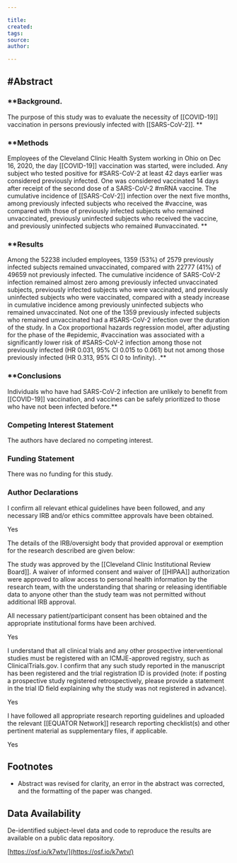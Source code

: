 ```yaml
---

title:
created:
tags:
source:
author:

---
```

## #Abstract

### **Background. 
The purpose of this study was to evaluate the necessity of [[COVID-19]] vaccination in persons previously infected with [[SARS-CoV-2]]. **

### **Methods 
Employees of the Cleveland Clinic Health System working in Ohio on Dec 16, 2020, the day [[COVID-19]] vaccination was started, were included. Any subject who tested positive for #SARS-CoV-2 at least 42 days earlier was considered previously infected. One was considered vaccinated 14 days after receipt of the second dose of a SARS-CoV-2 #mRNA vaccine. The cumulative incidence of [[SARS-CoV-2]] infection over the next five months, among previously infected subjects who received the #vaccine, was compared with those of previously infected subjects who remained unvaccinated, previously uninfected subjects who received the vaccine, and previously uninfected subjects who remained #unvaccinated. ** 

### **Results 
Among the 52238 included employees, 1359 (53%) of 2579 previously infected subjects remained unvaccinated, compared with 22777 (41%) of 49659 not previously infected. The cumulative incidence of SARS-CoV-2 infection remained almost zero among previously infected unvaccinated subjects, previously infected subjects who were vaccinated, and previously uninfected subjects who were vaccinated, compared with a steady increase in cumulative incidence among previously uninfected subjects who remained unvaccinated. Not one of the 1359 previously infected subjects who remained unvaccinated had a #SARS-CoV-2 infection over the duration of the study. In a Cox proportional hazards regression model, after adjusting for the phase of the #epidemic, #vaccination was associated with a significantly lower risk of #SARS-CoV-2 infection among those not previously infected (HR 0.031, 95% CI 0.015 to 0.061) but not among those previously infected (HR 0.313, 95% CI 0 to Infinity). .**

### **Conclusions 
Individuals who have had SARS-CoV-2 infection are unlikely to benefit from [[COVID-19]] vaccination, and vaccines can be safely prioritized to those who have not been infected before.**

### Competing Interest Statement

The authors have declared no competing interest.

### Funding Statement

There was no funding for this study.

### Author Declarations

I confirm all relevant ethical guidelines have been followed, and any necessary IRB and/or ethics committee approvals have been obtained.

Yes

The details of the IRB/oversight body that provided approval or exemption for the research described are given below:

The study was approved by the [[Cleveland Clinic Institutional Review Board]]. A waiver of informed consent and waiver of [[HIPAA]] authorization were approved to allow access to personal health information by the research team, with the understanding that sharing or releasing identifiable data to anyone other than the study team was not permitted without additional IRB approval.

All necessary patient/participant consent has been obtained and the appropriate institutional forms have been archived.

Yes

I understand that all clinical trials and any other prospective interventional studies must be registered with an ICMJE-approved registry, such as ClinicalTrials.gov. I confirm that any such study reported in the manuscript has been registered and the trial registration ID is provided (note: if posting a prospective study registered retrospectively, please provide a statement in the trial ID field explaining why the study was not registered in advance).

Yes

I have followed all appropriate research reporting guidelines and uploaded the relevant [[EQUATOR Network]] research reporting checklist(s) and other pertinent material as supplementary files, if applicable.

Yes

## Footnotes

-   Abstract was revised for clarity, an error in the abstract was corrected, and the formatting of the paper was changed.
    

## Data Availability

De-identified subject-level data and code to reproduce the results are available on a public data repository.

[https://osf.io/k7wtv/](https://osf.io/k7wtv/)